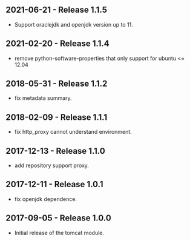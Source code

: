 ## 2021-06-21 - Release 1.1.5

- Support oraclejdk and openjdk version up to 11.

## 2021-02-20 - Release 1.1.4

- remove python-software-properties that only support for ubuntu <= 12.04

## 2018-05-31 - Release 1.1.2

- fix metadata summary.

## 2018-02-09 - Release 1.1.1

- fix http_proxy cannot understand environment.

## 2017-12-13 - Release 1.1.0

- add repository support proxy.

## 2017-12-11 - Release 1.0.1

- fix openjdk dependence.

## 2017-09-05 - Release 1.0.0

- Initial release of the tomcat module.
